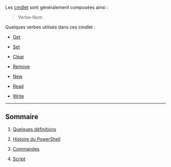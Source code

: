 Les [cmdlet](https://github.com/aletrou/Cours-Linux/blob/main/d%C3%A9finitions.md) sont généralement composées ainsi :
> Verbe-Nom

Quelques verbes utilisés dans ces cmdlet :

- [Get]()

- [Set]()

- [Clear]()

- [Remove]()

- [New]()

- [Read]()

- [Write]()

---------------------------------------------------------------------------

## Sommaire

1. [Quelques définitions](https://github.com/aletrou/Cours-Linux/blob/main/d%C3%A9finitions.md)

2. [Histoire du PowerShell](https://github.com/aletrou/Cours-Linux/blob/main/histoire.md)

3. [Commandes](https://github.com/aletrou/Cours-Linux/blob/main/commandes.md)

4. [Script](https://github.com/aletrou/Cours-Linux/blob/main/script.md)
